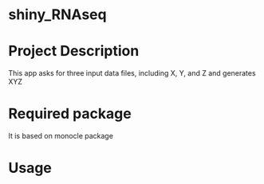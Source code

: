 # shiny_RNAseq

# Project Description
This app asks for three input data files, including X, Y, and Z and generates XYZ

# Required package 
It is based on monocle package

# Usage


